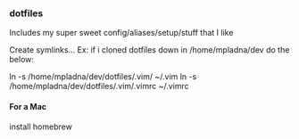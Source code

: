 ### dotfiles
Includes my super sweet config/aliases/setup/stuff that I like

Create symlinks...
Ex: if i cloned dotfiles down in /home/mpladna/dev do the below:

ln -s /home/mpladna/dev/dotfiles/.vim/ ~/.vim
ln -s /home/mpladna/dev/dotfiles/.vim/.vimrc ~/.vimrc

#### For a Mac
install homebrew

